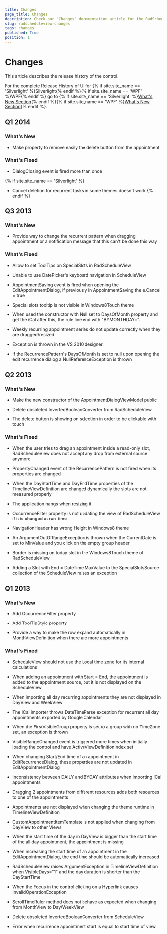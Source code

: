 ```yaml
---
title: Changes
page_title: Changes
description: Check our "Changes" documentation article for the RadScheduleView WPF control.
slug: radscheduleview-changes
tags: changes
published: True
position: 1
---
```


# Changes

This article describes the release history of the control.

For the complete Release History of UI for {% if site.site_name == 'Silverlight' %}Silverlight{% endif %}{% if site.site_name == 'WPF' %}WPF{% endif %} go to {% if site.site_name == 'Silverlight' %}[What's New Section](http://www.telerik.com/products/silverlight/whats-new.aspx){% endif %}{% if site.site_name == 'WPF' %}[What's New Section](http://www.telerik.com/products/wpf/whats-new.aspx){% endif %}.

## Q1 2014

### What's New

* Make property to remove easily the delete button from the appointment

### What's Fixed

* DialogClosing event is fired more than once

{% if site.site_name == 'Silverlight' %}
* Cancel deletion for recurrent tasks in some themes doesn't work
{% endif %}

## Q3 2013

### What's New

* Provide way to change the recurrent pattern when dragging appointment or a notification message that this can't be done this way                

### What's Fixed

* Allow to set ToolTips on SpecialSlots in RadScheduleView                

* Unable to use DatePicker's keyboard navigation in ScheduleView                

* AppointmentSaving event is fired when opening the EditAppointmentDialog, if previously in AppointmentSaving the e.Cancel = true                

* Special slots tooltip is not visible in Windows8Touch theme                

* When used the constructor with Null set to DaysOfMonth property and get the iCal after this, the rule line end with "BYMONTHDAY=".                

* Weekly recurring appointment series do not update correctly when they are dragged/resized.

* Exception is thrown in the VS 2010 designer.                

* If the RecurrencePattern's DaysOfMonth is set to null upon opening the edit recurrence dialog a NullReferenceException is thrown                

## Q2 2013

### What's New

* Make the new constructor of the AppointmentDialogViewModel public                

* Delete obsoleted InvertedBooleanConverter from RadScheduleView                

* The delete button is showing on selection in order to be clickable with touch                

### What's Fixed

* When the user tries to drag an appointment inside a read-only slot, RadScheduleView does not accept any drop from external source anymore                

* PropertyChanged event of the RecurrencePattern is not fired when its properties are changed                

* When the DayStartTime and DayEndTime properties of the TimelineViewDefinition are changed dynamically the slots are not measured properly                

* The application hangs when resizing it                

* OccurrenceFilter property is not updating the view of RadScheduleView if it is changed at run-time                

* NavigationHeader has wrong Height in Windows8 theme                

* An ArgumentOutOfRangeException is thrown when the CurrentDate is set to MinValue and you click on the empty group header                

* Border is missing on today slot in the Windows8Touch theme of RadScheduleView                

* Adding a Slot with End = DateTime MaxValue to the SpecialSlotsSource collection of the ScheduleView raises an exception                

## Q1 2013

### What's New

* Add OccurrenceFilter property

* Add ToolTipStyle property

* Provide a way to make the row expand automatically in MonthViewDefinition when there are more appointments 

### What's Fixed

* ScheduleView should not use the Local time zone for its internal calculations

* When adding an appointment with Start = End, the appointment is added to the appointment source, but it is not displayed on the ScheduleView

* When importing all day recurring appointments they are not displayed in DayView and WeekView

* The ICal importer throws DateTimeParse exception for recurrent all day appointments exported by Google Calendar 

* When the FirstVisibleGroup property is set to a group with no TimeZone set, an exception is thrown 

* VisibleRangeChanged event is triggered more times when initially loading the control and have ActiveViewDefinitionIndex set

* When changing Start/End time of an appointment in EditRecurrenceDialog, these properties are not updated in EditAppointmentDialog 

* Inconsistency between DAILY and BYDAY attributes when importing ICal appointments 

* Dragging 2 appointments from different resources adds both resources to one of the appointments 

* Appointments are not displayed when changing the theme runtime in TimelineViewDefinition

* CustomAppointmentItemTemplate is not applied when changing from DayView to other Views 

* When the start time of the day in DayView is bigger than the start time of the all day appointment, the appointment is missing 

* When increasing the start time of an appointment in the EditAppointmentDialog, the end time should be automatically increased

* RadScheduleView raises ArgumentException in TimelineViewDefinition when VisibleDays="1" and the day duration is shorter than the DayStartTime

* When the Focus in the control clicking on a Hyperlink causes InvalidOperationException 

* ScrollTimeRuler method does not behave as expected when changing from MonthView to Day/WeekView 

* Delete obsoleted InvertedBooleanConverter from ScheduleView 

* Error when recurrence appointment start is equal to start time of view